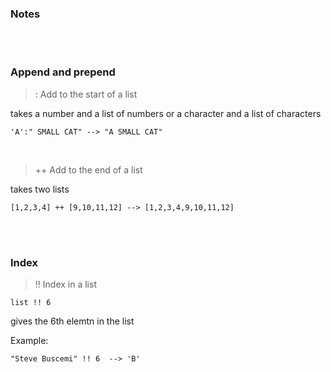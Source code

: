 ### Notes
<br/>
<br/>



### Append and prepend
> : Add to the start of a list

takes a number and a list of numbers or a character and a list of characters
```
'A':" SMALL CAT" --> "A SMALL CAT"
```

<br/>

> ++ Add to the end of a list

takes two lists
```
[1,2,3,4] ++ [9,10,11,12] --> [1,2,3,4,9,10,11,12]  
``` 

<br/>
<br/>

### Index
> !! Index in a list
```
list !! 6
````
 gives the 6th elemtn in the list

Example:
```
"Steve Buscemi" !! 6  --> 'B'  
```
